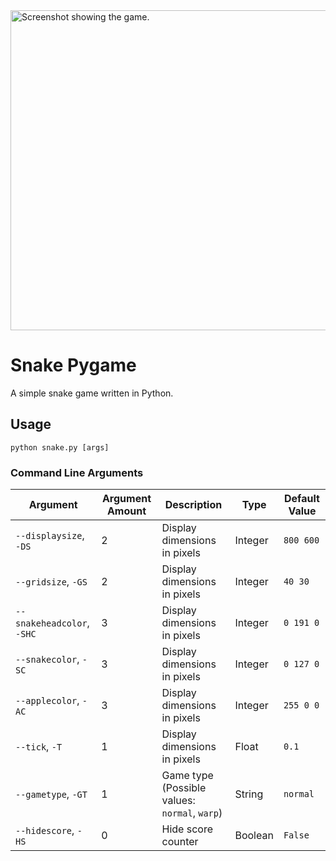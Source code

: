 <img width="512" alt="Screenshot showing the game." src="https://github.com/user-attachments/assets/d35c09bf-fa54-47f5-9e36-3511b58303df" />

# Snake Pygame
A simple snake game written in Python.

## Usage
```
python snake.py [args]
```

### Command Line Arguments
|Argument|Argument Amount|Description|Type|Default Value|
|-|-|-|-|-|
|`--displaysize`, `-DS`|2|Display dimensions in pixels|Integer|`800 600`|
|`--gridsize`, `-GS`|2|Display dimensions in pixels|Integer|`40 30`|
|`--snakeheadcolor`, `-SHC`|3|Display dimensions in pixels|Integer|`0 191 0`|
|`--snakecolor`, `-SC`|3|Display dimensions in pixels|Integer|`0 127 0`|
|`--applecolor`, `-AC`|3|Display dimensions in pixels|Integer|`255 0 0`|
|`--tick`, `-T`|1|Display dimensions in pixels|Float|`0.1`|
|`--gametype`, `-GT`|1|Game type (Possible values: `normal`, `warp`)|String|`normal`|
|`--hidescore`, `-HS`|0|Hide score counter|Boolean|`False`|
